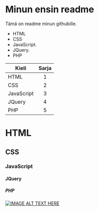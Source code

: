 # Minun ensin readme

Tämä on readme minun githubille.

* HTML
* CSS
* JavaScript.
* JQuery.
* PHP

| Kieli         | Sarja |
| ------------- |:-----:|
| HTML      	| 1 	|
| CSS      		| 2 	|
| JavaScript 	| 3 	|
| JQuery		| 4		|
| PHP			| 5		|

# HTML
## CSS
### JavaScript
#### JQuery
##### PHP

[![IMAGE ALT TEXT HERE](http://img.youtube.com/vi/YOUTUBE_VIDEO_ID_HERE/0.jpg)](https://www.youtube.com/embed/GEfuOMzRgXo)
